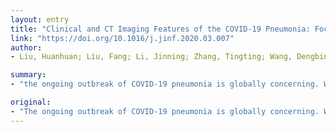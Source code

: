 ```yaml
---
layout: entry
title: "Clinical and CT Imaging Features of the COVID-19 Pneumonia: Focus on Pregnant Women and Children"
link: "https://doi.org/10.1016/j.jinf.2020.03.007"
author:
- Liu, Huanhuan; Liu, Fang; Li, Jinning; Zhang, Tingting; Wang, Dengbin; Lan, Weishun

summary:
- "the ongoing outbreak of COVID-19 pneumonia is globally concerning. We aimed to investigate the clinical and CT features in the pregnant women and children with this disease, which have not been well reported. This disease has not been reported well. It has been not well reported and has not yet been well documented. The ongoing outbreak is global concern. aims to examine the clinical features in pregnant women."

original:
- "The ongoing outbreak of COVID-19 pneumonia is globally concerning. We aimed to investigate the clinical and CT features in the pregnant women and children with this disease, which have not been well reported."
---
```


